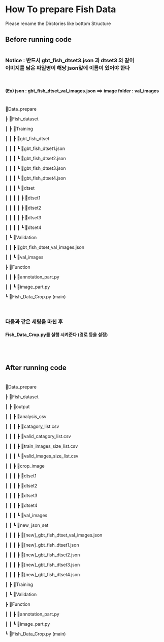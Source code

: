 # How To prepare Fish Data
Please rename the Dirctories like bottom Structure

## Before running code
# 

### Notice : 반드시 gbt_fish_dtset3.json 과 dtset3 와 같이 <br/> 이미지를 담은 파일명이 해당 json앞에 이름이 있어야 한다
<br/> 

#### (Ex) json : gbt_fish_dtset_val_images.json ==>  image folder : val_images


#
📂Data_prepare

┣ 📂Fish_dataset

┃ ┣ 📂Training

┃ ┃ ┣ 📂gbt_fish_dtset

┃ ┃ ┃ ┗ 📜gbt_fish_dtset1.json

┃ ┃ ┃ ┗ 📜gbt_fish_dtset2.json

┃ ┃ ┃ ┗ 📜gbt_fish_dtset3.json

┃ ┃ ┃ ┗ 📜gbt_fish_dtset4.json

┃ ┃ ┃ ┗ 📂dtset

┃ ┃ ┃ ┃ ┣ 📂dtset1

┃ ┃ ┃ ┃ ┣ 📂dtset2

┃ ┃ ┃ ┃ ┣ 📂dtset3

┃ ┃ ┃ ┃ ┗ 📂dtset4

┃ ┗ 📂Validation

┃ ┃ ┣ 📜gbt_fish_dtset_val_images.json

┃ ┃ ┗ 📂val_images

┣ 📂Function

┃ ┃ ┣ 📜annotation_part.py

┃ ┃ ┗ 📜image_part.py

┗ 📜Fish_Data_Crop.py (main)
<br/> 
<br/> 
<br/> 


### 다음과 같은 세팅을 마친 후

#### Fish_Data_Crop.py를 실행 시켜준다 (경로 등을 설정)
<br/> 
<br/> 


## After running code
# 

📂Data_prepare

┣ 📂Fish_dataset

┃ ┣ 📂output

┃ ┃ ┣ 📂analysis_csv

┃ ┃ ┃ ┣ 📜catagory_list.csv

┃ ┃ ┃ ┣ 📜valid_catagory_list.csv

┃ ┃ ┃ ┣ 📜train_images_size_list.csv

┃ ┃ ┃ ┗ 📜valid_images_size_list.csv

┃ ┃ ┣ 📂crop_image

┃ ┃ ┃ ┣ 📂dtset1

┃ ┃ ┃ ┣ 📂dtset2

┃ ┃ ┃ ┣ 📂dtset3

┃ ┃ ┃ ┣ 📂dtset4

┃ ┃ ┃ ┗ 📂val_images

┃ ┃ ┗ 📂new_json_set

┃ ┃ ┃ ┣ 📜[new]_gbt_fish_dtset_val_images.json

┃ ┃ ┃ ┣ 📜[new]_gbt_fish_dtset1.json

┃ ┃ ┃ ┣ 📜[new]_gbt_fish_dtset2.json

┃ ┃ ┃ ┣ 📜[new]_gbt_fish_dtset3.json

┃ ┃ ┃ ┣ 📜[new]_gbt_fish_dtset4.json

┃ ┣ 📂Training

┃ ┗ 📂Validation

┣ 📂Function

┃ ┃ ┣ 📜annotation_part.py

┃ ┃ ┗ 📜image_part.py

┗ 📜Fish_Data_Crop.py (main)
